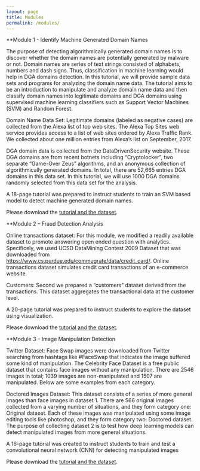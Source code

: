 ```yaml
---
layout: page
title: Modules
permalink: /modules/
---
```



**Module 1 -   Identify Machine Generated Domain Names

The purpose of detecting algorithmically generated domain names is to discover whether the domain names are potentially generated by malware or not. Domain names are series of text strings consisted of alphabets, numbers and dash signs. Thus, classification in machine learning would help in DGA domains detection. In this tutorial, we will provide sample data sets and programs for analyzing the domain name data. The tutorial aims to be an introduction to manipulate and analyze domain name data and then classify domain names into legitimate domains and DGA domains using supervised machine learning classifiers such as Support Vector Machines (SVM) and Random Forest.

Domain Name Data Set: Legitimate domains (labeled as negative cases) are collected from the Alexa list of top web sites. The Alexa Top Sites web service provides access to a list of web sites ordered by Alexa Traffic Rank. We collected about one million entries from Alexa’s list on September, 2017.

DGA domain data is collected from the DataDrivenSecurity website. These DGA domains are from recent botnets including “Cryptolocker”, two separate “Game-Over Zeus” algorithms, and an anonymous collection of algorithmically generated domains. In total, there are 52,665 entries DGA domains in this data set. In this tutorial, we will use 1000 DGA domains randomly selected from this data set for the analysis.

A 18-page tutorial was prepared to instruct students to train an SVM based model to detect machine generated domain names. 

Please download the [tutorial and the dataset](https://github.com/daisecpace/daisecpace.github.io/tree/master/modules/machinegendomains).



**Module 2 – Fraud Detection Analysis

Online transactions dataset: For this module, we modified a readily available dataset to promote answering open ended question with analytics. Specificely, we used UCSD DataMining Contest 2009 Dataset that was downloaded from https://www.cs.purdue.edu/commugrate/data/credit_card/. Online transactions dataset simulates credit card transactions of an e-commerce website. 

Customers: Second we prepared a “customers” dataset derived from the transactions. This dataset aggregates the transactional data at the customer level. 

A 20-page tutorial was prepared to instruct students to explore the dataset using visualization. 

Please download the [tutorial and the dataset](https://github.com/daisecpace/daisecpace.github.io/tree/master/modules/cc_fraud).



**Module 3 – Image Manipulation Detection

Twitter Dataset: Face Swap images were downloaded from Twitter searching from hashtags like #FaceSwap that indicates the image suffered some kind of manipulation. The Celebrity Face Dataset is a free public dataset that contains face images without any manipulation. There are 2546 images in total; 1039 images are non-manipulated and 1507 are manipulated. Below are some examples from each category.

Doctored Images Dataset:  This dataset consists of a series of more general images than face images in dataset 1. There are 566 original images collected from a varying number of situations, and they form category one: Original dataset. Each of these images was manipulated using some image editing tools like photoshop, and they form category two: Doctored dataset. The purpose of collecting dataset 2 is to test how deep learning models can detect manipulated images from more general situations.

A 16-page tutorial was created to instruct students to train and test a convolutional neural network (CNN) for detecting manipulated images 

Please download the [tutorial and the dataset](https://github.com/daisecpace/daisecpace.github.io/tree/master/modules/manipulatedimagedetection).

